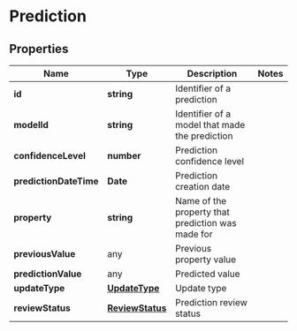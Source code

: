 # Prediction

## Properties
Name | Type | Description | Notes
------------ | ------------- | ------------- | -------------
**id** | **string** | Identifier of a prediction  |
**modelId** | **string** | Identifier of a model that made the prediction |
**confidenceLevel** | **number** | Prediction confidence level |
**predictionDateTime** | **Date** | Prediction creation date |
**property** | **string** | Name of the property that prediction was made for |
**previousValue** | any | Previous property value |
**predictionValue** | any | Predicted value |
**updateType** | [**UpdateType**](../model/prediction.ts) | Update type |
**reviewStatus** | [**ReviewStatus**](../model/prediction.ts) | Prediction review status |
